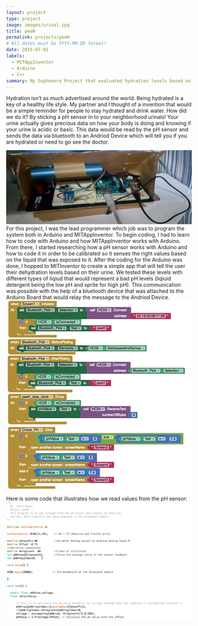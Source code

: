 ```yaml
---
layout: project
type: project
image: images/urinal.jpg
title: peeH
permalink: projects/peeH
# All dates must be YYYY-MM-DD format!
date: 2015-07-01
labels:
  - MITAppInventor
  - Arduino
  - C++
summary: My Sophomore Project that evaluated hydration levels based on urine samples.
---
```



Hydration isn't as much advertised around the world. Being hydrated is a key of a healthy life style. My partner and I thought of a invention that would be a simple reminder for people to stay hydrated and drink water. How did we do it? By sticking a pH sensor in to your neighborhood urinals! Your urine actually gives precious data on how your body is doing and knowing if your urine is acidic or basic. This data would be read by the pH sensor and sends the data via bluetooth to an Andriod Device which will tell you if you are hydrated or need to go see the doctor.


<img class="ui medium right floated rounded image" src="../images/arduino.png">
For this project, I was the lead programmer which job was to program the system both in Arduino and MITAppInventor. To begin coding, I had to learn how to code with Arduino and how MITAppInventor works with Arduino. From there, I started researching how a pH sensor works with Arduino and how to code it in order to be calibrated so it senses the right values based on the liquid that was exposed to it. After the coding for the Arduino was done, I hopped to MITInventor to create a simple app that will tell the user their dehydration levels based on their urine. We tested these levels with different types of liqiud that would represent a bad pH levels (liqiuid detergent being the low pH and sprite for high pH). This communication was possible with the help of a bluetooth device that was attached to the Arduino Board that would relay the message to the Andriod Device. 

<img class="ui medium right floated rounded image" src="../images/mitappinv.png">
Here is some code that illustrates how we read values from the pH sensor:

<img class="ui large left floated rounded image" src="../images/code.png">



